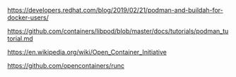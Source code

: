
https://developers.redhat.com/blog/2019/02/21/podman-and-buildah-for-docker-users/

https://github.com/containers/libpod/blob/master/docs/tutorials/podman_tutorial.md

https://en.wikipedia.org/wiki/Open_Container_Initiative

https://github.com/opencontainers/runc
